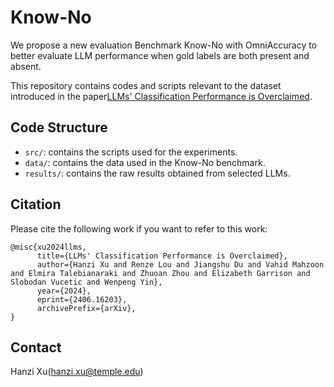 # Know-No
We propose a new evaluation Benchmark Know-No with OmniAccuracy to better evaluate LLM performance when gold labels are both present and absent.

This repository contains codes and scripts relevant to the dataset introduced in the paper[LLMs' Classification Performance is Overclaimed](https://arxiv.org/abs/2406.16203).


## Code Structure
 - `src/`: contains the scripts used for the experiments.
 - `data/`: contains the data used in the Know-No benchmark.
 - `results/`: contains the raw results obtained from selected LLMs.

## Citation 
Please cite the following work if you want to refer to this work: 
```
@misc{xu2024llms,
      title={LLMs' Classification Performance is Overclaimed}, 
      author={Hanzi Xu and Renze Lou and Jiangshu Du and Vahid Mahzoon and Elmira Talebianaraki and Zhuoan Zhou and Elizabeth Garrison and Slobodan Vucetic and Wenpeng Yin},
      year={2024},
      eprint={2406.16203},
      archivePrefix={arXiv},
}
```

## Contact
Hanzi Xu(hanzi.xu@temple.edu)


